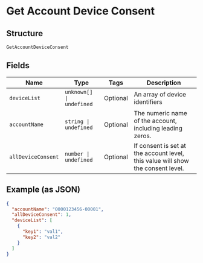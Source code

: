 
# Get Account Device Consent

## Structure

`GetAccountDeviceConsent`

## Fields

| Name | Type | Tags | Description |
|  --- | --- | --- | --- |
| `deviceList` | `unknown[] \| undefined` | Optional | An array of device identifiers |
| `accountName` | `string \| undefined` | Optional | The numeric name of the account, including leading zeros. |
| `allDeviceConsent` | `number \| undefined` | Optional | If consent is set at the account level, this value will show the consent level. |

## Example (as JSON)

```json
{
  "accountName": "0000123456-00001",
  "allDeviceConsent": 1,
  "deviceList": [
    {
      "key1": "val1",
      "key2": "val2"
    }
  ]
}
```

